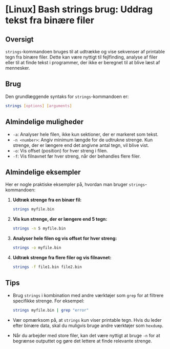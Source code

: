 # [Linux] Bash strings brug: Uddrag tekst fra binære filer

## Oversigt
`strings`-kommandoen bruges til at udtrække og vise sekvenser af printable tegn fra binære filer. Dette kan være nyttigt til fejlfinding, analyse af filer eller til at finde tekst i programmer, der ikke er beregnet til at blive læst af mennesker.

## Brug
Den grundlæggende syntaks for `strings`-kommandoen er:

```bash
strings [options] [arguments]
```

## Almindelige muligheder
- `-a`: Analyser hele filen, ikke kun sektioner, der er markeret som tekst.
- `-n <number>`: Angiv minimum længde for de udtrukne strenge. Kun strenge, der er længere end det angivne antal tegn, vil blive vist.
- `-o`: Vis offset (position) for hver streng i filen.
- `-f`: Vis filnavnet før hver streng, når der behandles flere filer.

## Almindelige eksempler
Her er nogle praktiske eksempler på, hvordan man bruger `strings`-kommandoen:

1. **Udtræk strenge fra en binær fil:**

   ```bash
   strings myfile.bin
   ```

2. **Vis kun strenge, der er længere end 5 tegn:**

   ```bash
   strings -n 5 myfile.bin
   ```

3. **Analyser hele filen og vis offset for hver streng:**

   ```bash
   strings -o myfile.bin
   ```

4. **Udtræk strenge fra flere filer og vis filnavnet:**

   ```bash
   strings -f file1.bin file2.bin
   ```

## Tips
- Brug `strings` i kombination med andre værktøjer som `grep` for at filtrere specifikke strenge. For eksempel:

  ```bash
  strings myfile.bin | grep "error"
  ```

- Vær opmærksom på, at `strings` kun viser printable tegn. Hvis du leder efter binære data, skal du muligvis bruge andre værktøjer som `hexdump`.
- Når du arbejder med store filer, kan det være nyttigt at bruge `-n` for at begrænse outputtet og gøre det lettere at finde relevante strenge.